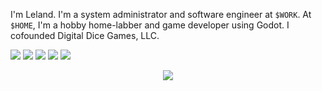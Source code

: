 
I'm Leland. I'm a system administrator and software engineer at `$WORK`. At `$HOME`, I'm a hobby
home-labber and game developer using Godot. I cofounded Digital Dice Games, LLC.

![](https://img.shields.io/badge/Language-Python-informational?logo=python&logoColor=white&color=yellow)
![](https://img.shields.io/badge/Database-SQL-informational?logo=sqlite&logoColor=white&color=orange)
![](https://img.shields.io/badge/Database-MongoDB-informational?logo=mongodb&logoColor=white&color=orange)
![](https://img.shields.io/badge/Web%20Framework-Django-informational?logo=django&logoColor=white&color=green)
![](https://img.shields.io/badge/Game%20Engine-Godot-informational?logo=godotengine&logoColor=white&color=blue)

<p align="center">
    <img src="https://github-readme-stats.vercel.app/api/top-langs/?username=Zoidmania&layout=compact&theme=react" />
</p>
